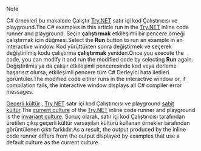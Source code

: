
> [!NOTE]
> <span data-ttu-id="d09f8-101">C# örnekleri bu makalede Çalıştır [Try.NET](https://try.dot.net) satır içi kod Çalıştırıcısı ve playground.</span><span class="sxs-lookup"><span data-stu-id="d09f8-101">The C# examples in this article run in the [Try.NET](https://try.dot.net) inline code runner and playground.</span></span> <span data-ttu-id="d09f8-102">Seçin **çalıştırmak** etkileşimli bir pencere örneği çalıştırmak için düğmesi.</span><span class="sxs-lookup"><span data-stu-id="d09f8-102">Select the **Run** button to run an example in an interactive window.</span></span> <span data-ttu-id="d09f8-103">Kod yürüttükten sonra değiştirmek ve seçerek değiştirilmiş kodu çalıştırma **çalıştırmak** yeniden.</span><span class="sxs-lookup"><span data-stu-id="d09f8-103">Once you execute the code, you can modify it and run the modified code by selecting **Run** again.</span></span> <span data-ttu-id="d09f8-104">Değiştirilmiş ya da çalışır etkileşimli penceresinde kod veya derleme başarısız olursa, etkileşimli pencere tüm C# Derleyici hata iletileri görüntüler.</span><span class="sxs-lookup"><span data-stu-id="d09f8-104">The modified code either runs in the interactive window or, if compilation fails, the interactive window displays all C# compiler error messages.</span></span> 
>  
> <span data-ttu-id="d09f8-105">[Geçerli kültür](xref:System.Globalization.CultureInfo.CurrentCulture) , [Try.NET](https://try.dot.net) satır içi kod Çalıştırıcısı ve playground [sabit kültür](xref:System.Globalization.CultureInfo.InvariantCulture).</span><span class="sxs-lookup"><span data-stu-id="d09f8-105">The [current culture](xref:System.Globalization.CultureInfo.CurrentCulture) of the [Try.NET](https://try.dot.net) inline code runner and playground is the [invariant culture](xref:System.Globalization.CultureInfo.InvariantCulture).</span></span> <span data-ttu-id="d09f8-106">Sonuç olarak, satır içi kod Çalıştırıcısı tarafından üretilen çıkış geçerli kültür varsayılan kültürü kullanan örnekler tarafından görüntülenen çıktı farklıdır.</span><span class="sxs-lookup"><span data-stu-id="d09f8-106">As a result, the output produced by the inline code runner differs from the output displayed by examples that use a default culture as the current culture.</span></span>

